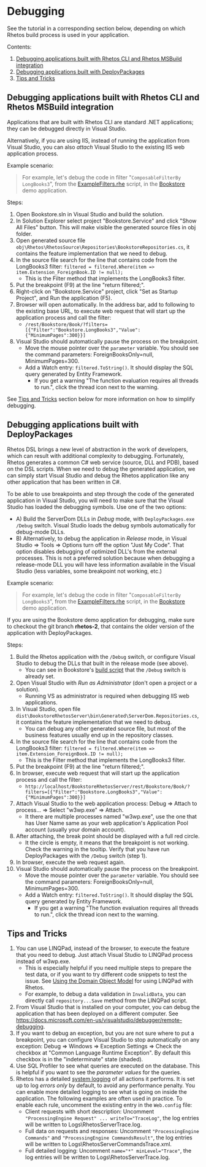 # Debugging

See the tutorial in a corresponding section below, depending on which Rhetos build process
is used in your application.

Contents:

1. [Debugging applications built with Rhetos CLI and Rhetos MSBuild integration](#debugging-applications-built-with-rhetos-cli-and-rhetos-msbuild-integration)
2. [Debugging applications built with DeployPackages](#debugging-applications-built-with-deploypackages)
3. [Tips and Tricks](#tips-and-tricks)

## Debugging applications built with Rhetos CLI and Rhetos MSBuild integration

Applications that are built with Rhetos CLI are standard .NET applications;
they can be debugged directly in Visual Studio.

Alternatively, if you are using IIS, instead of running the application from Visual Studio,
you can also *attach* Visual Studio to the existing IIS web application process.

Example scenario:

> For example, let's debug the code in filter "`ComposableFilterBy LongBooks3`",
from the [ExampleFilters.rhe](https://github.com/Rhetos/Bookstore/blob/master/src/Bookstore.Service/DslScripts/AdditionalExamples/ExampleFilters.rhe) script,
in the [Bookstore](https://github.com/Rhetos/Bookstore) demo application.

Steps:

1. Open Bookstore.sln in Visual Studio and build the solution.
2. In Solution Explorer select project "Bookstore.Service" and click "Show All Files" button.
   This will make visible the generated source files in obj folder.
3. Open generated source file `obj\Rhetos\RhetosSource\Repositories\BookstoreRepositories.cs`,
   it contains the feature implementation that we need to debug.
4. In the source file search for the line that contains code from the LongBooks3 filter:
   `filtered = filtered.Where(item => item.Extension_ForeignBook.ID != null);`
    * This is the Filter method that implements the LongBooks3 filter.
5. Put the breakpoint (F9) at the line "return filtered;".
6. Right-click on "Bookstore.Service" project, click "Set as Startup Project",
   and Run the application (F5).
7. Browser will open automatically. In the address bar, add to following to the existing base URL,
   to execute web request that will start up the application process and call the filter:
   * `/rest/Bookstore/Book/?filters=[{"Filter":"Bookstore.LongBooks3","Value":{"MinimumPages":300}}]`
8. Visual Studio should automatically pause the process on the breakpoint.
    * Move the mouse pointer over the `parameter` variable. You should see the command parameters:
      ForeignBooksOnly=null, MinimumPages=300.
    * Add a Watch entry: `filtered.ToString()`. It should display the SQL query generated by Entity Framework.
      * If you get a warning "The function evaluation requires all threads to run.",
        click the thread icon next to the warning.

See [Tips and Tricks](#tips-and-tricks) section below for more information on how to simplify debugging.

## Debugging applications built with DeployPackages

Rhetos DSL brings a new level of abstraction in the work of developers,
which can result with additional complexity to debugging.
Fortunately, Rhetos generates a common C# web service (source, DLL and PDB),
based on the DSL scripts. When we need to debug the generated application,
we can simply start Visual Studio and debug the Rhetos application like
any other application that has been written in C#.

To be able to use breakpoints and step through the code of the generated application
in Visual Studio, you will need to make sure that the Visual Studio has loaded
the debugging symbols.
Use one of the two options:

* A) Build the ServerDom DLLs in *Debug* mode, with `DeployPackages.exe /Debug` switch.
  Visual Studio loads the debug symbols automatically for debug-mode DLLs.
* B) Alternatively, to debug the application in *Release* mode,
  in Visual Studio => Tools => Options turn off the option "Just My Code".
  That option disables debugging of optimized DLL's from the external processes.
  This is not a preferred solution because when debugging a release-mode DLL you will have
  less information available in the Visual Studio (less variables, some breakpoint not working, etc.)

Example scenario:

> For example, let's debug the code in filter "`ComposableFilterBy LongBooks3`",
from the [ExampleFilters.rhe](https://github.com/Rhetos/Bookstore/blob/rhetos-2/src/DslScripts/AdditionalExamples/ExampleFilters.rhe) script,
in the [Bookstore](https://github.com/Rhetos/Bookstore) demo application.

If you are using the Bookstore demo application for debugging,
make sure to checkout the git branch **rhetos-2**,
that contains the older version of the application with DeployPackages.

Steps:

1. Build the Rhetos application with the `/Debug` switch,
   or configure Visual Studio to debug the DLLs that built in the release mode (see above).
   * You can see in Bookstore's [build script](https://github.com/Rhetos/Bookstore/blob/rhetos-2/Build.ps1)
     that the `/Debug` switch is already set.
2. Open Visual Studio with *Run as Administrator* (don't open a project or a solution).
   * Running VS as administrator is required when debugging IIS web applications.
3. In Visual Studio, open file `dist\BookstoreRhetosServer\bin\Generated\ServerDom.Repositories.cs`,
   it contains the feature implementation that we need to debug.
   * You can debug any other generated source file, but most of the business features usually
     end up in the repository classes.
4. In the source file search for the line that contains code from the LongBooks3 filter:
   `filtered = filtered.Where(item => item.Extension_ForeignBook.ID != null);`
    * This is the Filter method that implements the LongBooks3 filter.
5. Put the breakpoint (F9) at the line "return filtered;".
6. In browser, execute web request that will start up the application process and call the filter:
   * `http://localhost/BookstoreRhetosServer/rest/Bookstore/Book/?filters=[{"Filter":"Bookstore.LongBooks3","Value":{"MinimumPages":300}}]`
7. Attach Visual Studio to the web application process: Debug => Attach to process... => Select "w3wp.exe" => Attach.
   * It there are multiple processes named "w3wp.exe", use the one that has User Name same as your
     web application's Application Pool account (usually your domain account).
8. After attaching, the break point should be displayed with a full red circle.
   * It the circle is empty, it means that the breakpoint is not working.
     Check the warning in the tooltip.
     Verify that you have run DeployPackages with the `/Debug` switch (step 1).
9. In browser, execute the web request again.
10. Visual Studio should automatically pause the process on the breakpoint.
    * Move the mouse pointer over the `parameter` variable. You should see the command parameters:
      ForeignBooksOnly=null, MinimumPages=300.
    * Add a Watch entry: `filtered.ToString()`. It should display the SQL query generated by Entity Framework.
      * If you get a warning "The function evaluation requires all threads to run.",
        click the thread icon next to the warning.

## Tips and Tricks

1. You can use LINQPad, instead of the browser, to execute the feature that you need to debug.
   Just attach Visual Studio to LINQPad process instead of w3wp.exe.
   * This is especially helpful if you need multiple steps to prepare the test data,
     or if you want to try different code snippets to test the issue.
     See [Using the Domain Object Model](Using-the-Domain-Object-Model)
     for using LINQPad with Rhetos.
   * For example, to debug a data validation in `InvalidData`, you can directly call
     `repository...Save` method from the LINQPad script.
2. From Visual Studio that is installed on your computer, you can debug the application that has been deployed
   on a different computer. See <https://docs.microsoft.com/en-us/visualstudio/debugger/remote-debugging>.
3. If you want to debug an exception, but you are not sure where to put a breakpoint,
   you can configure Visual Studio to stop automatically on any exception:
   Debug => Windows => Exception Settings => Check the checkbox at "Common Language Runtime Exception".
   By default this checkbox is in the "indeterminate" state (shaded).
4. Use SQL Profiler to see what queries are executed on the database.
   This is helpful if you want to see the *parameter values* for the queries.
5. Rhetos has a detailed [system logging](Logging#system-log) of all actions it performs.
   It is set up to log *errors only* by default, to avoid any performance penalty.
   You can enable more detailed logging to see what is going on inside the application.
   The following examples are often used in practice. To enable each rule,
   uncomment the existing entry in the `Web.config` file:
   * Client requests with short description:
     Uncomment `"ProcessingEngine Request" ... writeTo="TraceLog"`,
     the log entries will be written to Logs\RhetosServerTrace.log.
   * Full data on requests and responses:
     Uncomment `"ProcessingEngine Commands"` and `"ProcessingEngine CommandsResult"`,
     the log entries will be written to Logs\RhetosServerCommandsTrace.xml.
   * Full detailed logging:
     Uncomment `name="*" minLevel="Trace"`,
     the log entries will be written to Logs\RhetosServerTrace.log.
